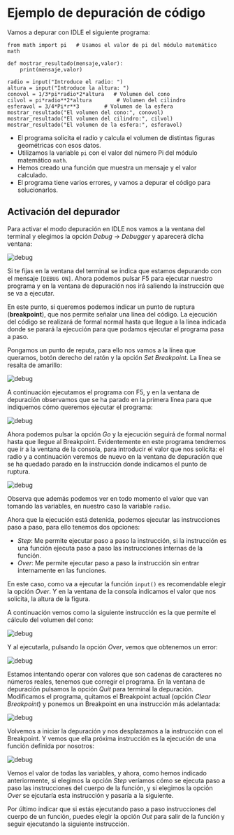 # Ejemplo de depuración de código

Vamos a depurar con IDLE el siguiente programa:

```
from math import pi   # Usamos el valor de pi del módulo matemático math

def mostrar_resultado(mensaje,valor):
    print(mensaje,valor)

radio = input("Introduce el radio: ")
altura = input("Introduce la altura: ")
conovol = 1/3*pi*radio*2*altura   # Volumen del cono
cilvol = pi*radio**2*altura        # Volumen del cilindro
esferavol = 3/4*Pi*r**3        # Volumen de la esfera
mostrar_resultado("El volumen del cono:", conovol)
mostrar_resultado("El volumen del cilindro:", cilvol)
mostrar_resultado("El volumen de la esfera:", esferavol)
```

* El programa solicita el radio y calcula el volumen de distintas figuras geométricas con esos datos.
* Utilizamos la variable `pi` con el valor del número Pi del módulo matemático `math`.
* Hemos creado una función que muestra un mensaje y el valor calculado.
* El programa tiene varios errores, y vamos a depurar el código para solucionarlos.

## Activación del depurador

Para activar el modo depuración en IDLE nos vamos a la ventana del terminal y elegimos la opción *Debug* -> *Debugger* y aparecerá dicha ventana:

![debug](img/debug01.png)

Si te fijas en la ventana del terminal se indica que estamos depurando con el mensaje `[DEBUG ON]`.
Ahora podemos pulsar F5 para ejecutar nuestro programa y en la ventana de depuración nos irá saliendo la instrucción que se va a ejecutar.

En este punto, si queremos podemos indicar un punto de ruptura (**breakpoint**), que nos permite señalar una línea del código. La ejecución del código se realizará de formal normal hasta que llegue a la línea indicada donde se parará la ejecución para que podamos ejecutar el programa pasa a paso.

Pongamos un punto de reputa, para ello nos vamos a la línea que queramos, botón derecho del ratón y la opción *Set Breakpoint*. La línea se resalta de amarillo:

![debug](img/debug02.png)

A continuación ejecutamos el programa con F5, y en la ventana de depuración observamos que se ha parado en la primera línea para que indiquemos cómo queremos ejecutar el programa:

![debug](img/debug03.png)

Ahora podemos pulsar la opción *Go* y la ejecución seguirá de formal normal hasta que llegue al Breakpoint. Evidentemente en este programa tendremos que ir a la ventana de la consola, para introducir el valor que nos solicita: el radio y a continuación veremos de nuevo en la ventana de depuración que se ha quedado parado en la instrucción donde indicamos el punto de ruptura.

![debug](img/debug04.png)

Observa que además podemos ver en todo momento el valor que van tomando las variables, en nuestro caso la variable `radio`.

Ahora que la ejecución está detenida, podemos ejecutar las instrucciones paso a paso, para ello tenemos dos opciones:

* *Step*: Me permite ejecutar paso a paso la instrucción, si la instrucción es una función ejecuta paso a paso las instrucciones internas de la función.
* *Over*: Me permite ejecutar paso a paso la instrucción sin entrar internamente en las funciones.

En este caso, como va a ejecutar la función `input()` es recomendable elegir la opción *Over*. Y en la ventana de la consola indicamos el valor que nos solicita, la altura de la figura.

A continuación vemos como la siguiente instrucción es la que permite el cálculo del volumen del cono:

![debug](img/debug05.png)

Y al ejecutarla, pulsando la opción *Over*, vemos que obtenemos un error:

![debug](img/debug06.png)

Estamos intentando operar con valores que son cadenas de caracteres no números reales, tenemos que corregir el programa. En la ventana de depuración pulsamos la opción *Quit* para terminal la depuración. Modificamos el programa, quitamos el Breakpoint actual (opción *Clear Breakpoint*) y ponemos un Breakpoint en una instrucción más adelantada:

![debug](img/debug07.png)

Volvemos a iniciar la depuración y nos desplazamos a la instrucción con el Breakpoint. Y vemos que ella próxima instrucción es la ejecución de una función definida por nosotros:

![debug](img/debug08.png)

Vemos el valor de todas las variables, y ahora, como hemos indicado anteriormente, si elegimos la opción *Step* veríamos cómo se ejecuta paso a paso las instrucciones del cuerpo de la función, y si elegimos la opción *Over* se ejcutaría esta instrucción y pasaría a la siguiente.

Por último indicar que si estás ejecutando paso a paso instrucciones del cuerpo de un función, puedes elegir la opción *Out* para salir de la función y seguir ejecutando la siguiente instrucción.






